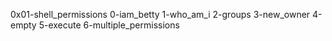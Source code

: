 0x01-shell_permissions
0-iam_betty
1-who_am_i
2-groups
3-new_owner
4-empty
5-execute
6-multiple_permissions
